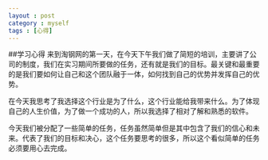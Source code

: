 ```yaml
---
layout : post
category : myself
tags : [心得]
---
```

##学习心得
   来到淘钢网的第一天，在今天下午我们做了简短的培训，主要讲了公司的制度，我们在实习期间所要做的任务，还有就是我们的目标。最关键和最重要的是我们要如何让自己和这个团队融于一体，如何找到自己的优势并发挥自己的优势。
       
   在今天我思考了我选择这个行业是为了什么，这个行业能给我带来什么。为了体现自己的人生价值，为了做一个成功的人，所以我选择了相对了解和熟悉的软件。
        
   今天我们被分配了一些简单的任务，任务虽然简单但是其中包含了我们的信心和未来。代表了我们的目标和决心，这个任务要思考的很多，所以这个看似简单的任务必须要用心去完成。
